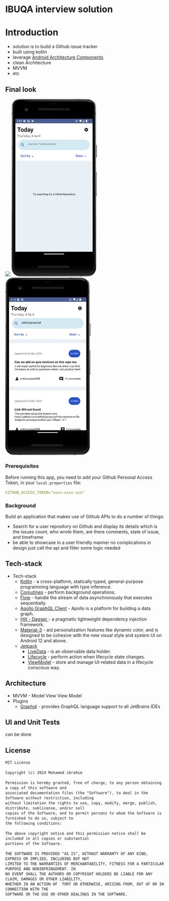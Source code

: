 # IBUQA interview solution

# Introduction

- solution is to build a Github issue tracker
- built using kotlin
- leverage [Android Architecture Components](https://developer.android.com/topic/libraries/architecture/)
- clean Architecture
- MVVM
- etc

## Final look
<img src="https://github.com/moemaair/ibuqa-screening/blob/main/screenshots/ibuqa_interview_recording.gif" width="270"/> <img src="https://github.com/moemaair/ibuqa-screening/blob/main/screenshots/Screenshot_20240404_010737.png" width="270"/> 
<img src="https://github.com/moemaair/ibuqa-screening/blob/main/screenshots/Screenshot_20240404_011327.png" width="270"/>

### Prerequisites

Before running this app, you need to add your Github Personal Access Token, in your `local.properties` file:

```yaml
GITHUB_ACCESS_TOKEN="xxxx-xxxx-xxx"
```

### Background

Build an application that makes use of Github APIs to do a number of things:

* Search for a user repository on Github and display its details which is the issues count, who wrote them, are there comments, state of issue, and timeframe
* be able to showcase in a user friendly manner no complications in design just call the api and filter some logic needed

## Tech-stack

* Tech-stack
    * [Kotlin](https://kotlinlang.org/) - a cross-platform, statically typed, general-purpose programming language with type inference.
    * [Coroutines](https://kotlinlang.org/docs/reference/coroutines-overview.html) - perform background operations.
    * [Flow](https://kotlinlang.org/docs/reference/coroutines/flow.html) - handle the stream of data asynchronously that executes sequentially.
    * [Apollo GraphQL Client](https://www.apollographql.com/docs/android/essentials/get-started-kotlin/) - Apollo is a platform for building a data graph.
    * [Hilt - Dagger ](https://dagger.dev/hilt/) - a pragmatic lightweight dependency injection framework.
    * [Material-3](https://developer.android.com/develop/ui/compose/designsystems/material3) - aid personalization features like dynamic color, and is designed to be cohesive with the new visual style and system UI on Android 12 and above.
    * [Jetpack](https://developer.android.com/jetpack)
        * [LiveData](https://developer.android.com/topic/libraries/architecture/livedata) - is an observable data holder.
        * [Lifecycle](https://developer.android.com/topic/libraries/architecture/lifecycle) - perform action when lifecycle state changes.
        * [ViewModel](https://developer.android.com/topic/libraries/architecture/viewmodel) - store and manage UI-related data in a lifecycle conscious way.

## Architecture
* MVVM - Model View View Model
*  Plugins
    * [Graphql](https://plugins.jetbrains.com/plugin/8097-graphql) - provides GraphQL language support to all JetBrains IDEs


## UI and Unit Tests

can be done


## License
```
MIT License

Copyright (c) 2024 Mohamed ibrahim

Permission is hereby granted, free of charge, to any person obtaining a copy of this software and
associated documentation files (the "Software"), to deal in the Software without restriction, including
without limitation the rights to use, copy, modify, merge, publish, distribute, sublicense, and/or sell
copies of the Software, and to permit persons to whom the Software is furnished to do so, subject to
the following conditions:

The above copyright notice and this permission notice shall be included in all copies or substantial
portions of the Software.

THE SOFTWARE IS PROVIDED "AS IS", WITHOUT WARRANTY OF ANY KIND, EXPRESS OR IMPLIED, INCLUDING BUT NOT
LIMITED TO THE WARRANTIES OF MERCHANTABILITY, FITNESS FOR A PARTICULAR PURPOSE AND NONINFRINGEMENT. IN
NO EVENT SHALL THE AUTHORS OR COPYRIGHT HOLDERS BE LIABLE FOR ANY CLAIM, DAMAGES OR OTHER LIABILITY,
WHETHER IN AN ACTION OF  TORT OR OTHERWISE, ARISING FROM, OUT OF OR IN CONNECTION WITH THE
SOFTWARE OR THE USE OR OTHER DEALINGS IN THE SOFTWARE.
```
